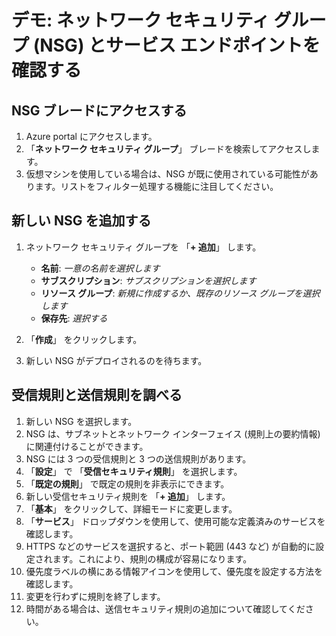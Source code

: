 # デモ: ネットワーク セキュリティ グループ (NSG) とサービス エンドポイントを確認する

## NSG ブレードにアクセスする

1. Azure portal にアクセスします。
2. 「**ネットワーク セキュリティ グループ**」 ブレードを検索してアクセスします。
3. 仮想マシンを使用している場合は、NSG が既に使用されている可能性があります。リストをフィルター処理する機能に注目してください。

## 新しい NSG を追加する

1. ネットワーク セキュリティ グループを 「**+ 追加**」 します。

    + **名前**: *一意の名前を選択します*
    + **サブスクリプション**: *サブスクリプションを選択します*
    + **リソース グループ**: *新規に作成するか、既存のリソース グループを選択します*
    + **保存先**: *選択する*

2. 「**作成**」 をクリックします。

3. 新しい NSG がデプロイされるのを待ちます。

## 受信規則と送信規則を調べる

1. 新しい NSG を選択します。
2. NSG は、サブネットとネットワーク インターフェイス (規則上の要約情報) に関連付けることができます。
3. NSG には 3 つの受信規則と 3 つの送信規則があります。
4. 「**設定**」 で 「**受信セキュリティ規則**」 を選択します。
5. 「**既定の規則**」 で既定の規則を非表示にできます。
6. 新しい受信セキュリティ規則を 「**+ 追加**」 します。
7. 「**基本**」 をクリックして、詳細モードに変更します。
8. 「**サービス**」 ドロップダウンを使用して、使用可能な定義済みのサービスを確認します。
9. HTTPS などのサービスを選択すると、ポート範囲 (443 など) が自動的に設定されます。これにより、規則の構成が容易になります。
10. 優先度ラベルの横にある情報アイコンを使用して、優先度を設定する方法を確認します。
11. 変更を行わずに規則を終了します。 
12. 時間がある場合は、送信セキュリティ規則の追加について確認してください。
